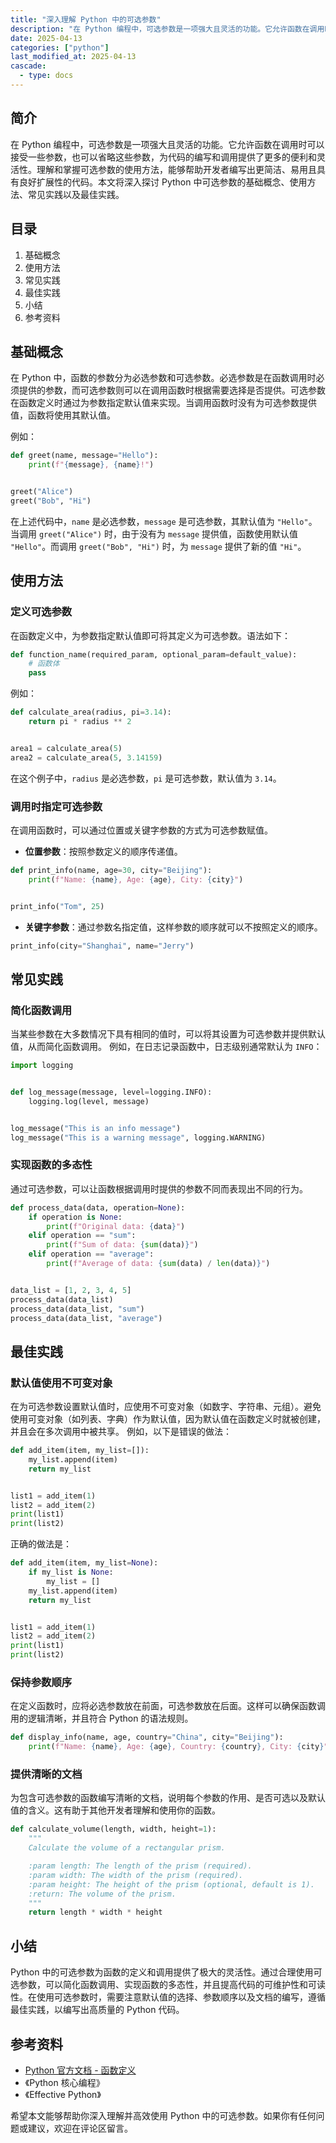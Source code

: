 ```yaml
---
title: "深入理解 Python 中的可选参数"
description: "在 Python 编程中，可选参数是一项强大且灵活的功能。它允许函数在调用时可以接受一些参数，也可以省略这些参数，为代码的编写和调用提供了更多的便利和灵活性。理解和掌握可选参数的使用方法，能够帮助开发者编写出更简洁、易用且具有良好扩展性的代码。本文将深入探讨 Python 中可选参数的基础概念、使用方法、常见实践以及最佳实践。"
date: 2025-04-13
categories: ["python"]
last_modified_at: 2025-04-13
cascade:
  - type: docs
---
```



## 简介
在 Python 编程中，可选参数是一项强大且灵活的功能。它允许函数在调用时可以接受一些参数，也可以省略这些参数，为代码的编写和调用提供了更多的便利和灵活性。理解和掌握可选参数的使用方法，能够帮助开发者编写出更简洁、易用且具有良好扩展性的代码。本文将深入探讨 Python 中可选参数的基础概念、使用方法、常见实践以及最佳实践。

<!-- more -->
## 目录
1. 基础概念
2. 使用方法
3. 常见实践
4. 最佳实践
5. 小结
6. 参考资料

## 基础概念
在 Python 中，函数的参数分为必选参数和可选参数。必选参数是在函数调用时必须提供的参数，而可选参数则可以在调用函数时根据需要选择是否提供。可选参数在函数定义时通过为参数指定默认值来实现。当调用函数时没有为可选参数提供值，函数将使用其默认值。

例如：
```python
def greet(name, message="Hello"):
    print(f"{message}, {name}!")


greet("Alice")  
greet("Bob", "Hi")  
```
在上述代码中，`name` 是必选参数，`message` 是可选参数，其默认值为 `"Hello"`。当调用 `greet("Alice")` 时，由于没有为 `message` 提供值，函数使用默认值 `"Hello"`。而调用 `greet("Bob", "Hi")` 时，为 `message` 提供了新的值 `"Hi"`。

## 使用方法
### 定义可选参数
在函数定义中，为参数指定默认值即可将其定义为可选参数。语法如下：
```python
def function_name(required_param, optional_param=default_value):
    # 函数体
    pass
```
例如：
```python
def calculate_area(radius, pi=3.14):
    return pi * radius ** 2


area1 = calculate_area(5)  
area2 = calculate_area(5, 3.14159)  
```
在这个例子中，`radius` 是必选参数，`pi` 是可选参数，默认值为 `3.14`。

### 调用时指定可选参数
在调用函数时，可以通过位置或关键字参数的方式为可选参数赋值。
- **位置参数**：按照参数定义的顺序传递值。
```python
def print_info(name, age=30, city="Beijing"):
    print(f"Name: {name}, Age: {age}, City: {city}")


print_info("Tom", 25)  
```
- **关键字参数**：通过参数名指定值，这样参数的顺序就可以不按照定义的顺序。
```python
print_info(city="Shanghai", name="Jerry")  
```

## 常见实践
### 简化函数调用
当某些参数在大多数情况下具有相同的值时，可以将其设置为可选参数并提供默认值，从而简化函数调用。
例如，在日志记录函数中，日志级别通常默认为 `INFO`：
```python
import logging


def log_message(message, level=logging.INFO):
    logging.log(level, message)


log_message("This is an info message")  
log_message("This is a warning message", logging.WARNING)  
```

### 实现函数的多态性
通过可选参数，可以让函数根据调用时提供的参数不同而表现出不同的行为。
```python
def process_data(data, operation=None):
    if operation is None:
        print(f"Original data: {data}")
    elif operation == "sum":
        print(f"Sum of data: {sum(data)}")
    elif operation == "average":
        print(f"Average of data: {sum(data) / len(data)}")


data_list = [1, 2, 3, 4, 5]
process_data(data_list)  
process_data(data_list, "sum")  
process_data(data_list, "average")  
```

## 最佳实践
### 默认值使用不可变对象
在为可选参数设置默认值时，应使用不可变对象（如数字、字符串、元组）。避免使用可变对象（如列表、字典）作为默认值，因为默认值在函数定义时就被创建，并且会在多次调用中被共享。
例如，以下是错误的做法：
```python
def add_item(item, my_list=[]):
    my_list.append(item)
    return my_list


list1 = add_item(1)  
list2 = add_item(2)  
print(list1)  
print(list2)  
```
正确的做法是：
```python
def add_item(item, my_list=None):
    if my_list is None:
        my_list = []
    my_list.append(item)
    return my_list


list1 = add_item(1)  
list2 = add_item(2)  
print(list1)  
print(list2)  
```

### 保持参数顺序
在定义函数时，应将必选参数放在前面，可选参数放在后面。这样可以确保函数调用的逻辑清晰，并且符合 Python 的语法规则。
```python
def display_info(name, age, country="China", city="Beijing"):
    print(f"Name: {name}, Age: {age}, Country: {country}, City: {city}")


```

### 提供清晰的文档
为包含可选参数的函数编写清晰的文档，说明每个参数的作用、是否可选以及默认值的含义。这有助于其他开发者理解和使用你的函数。
```python
def calculate_volume(length, width, height=1):
    """
    Calculate the volume of a rectangular prism.

    :param length: The length of the prism (required).
    :param width: The width of the prism (required).
    :param height: The height of the prism (optional, default is 1).
    :return: The volume of the prism.
    """
    return length * width * height


```

## 小结
Python 中的可选参数为函数的定义和调用提供了极大的灵活性。通过合理使用可选参数，可以简化函数调用、实现函数的多态性，并且提高代码的可维护性和可读性。在使用可选参数时，需要注意默认值的选择、参数顺序以及文档的编写，遵循最佳实践，以编写出高质量的 Python 代码。

## 参考资料
- [Python 官方文档 - 函数定义](https://docs.python.org/3/tutorial/controlflow.html#defining-functions)
- 《Python 核心编程》
- 《Effective Python》

希望本文能够帮助你深入理解并高效使用 Python 中的可选参数。如果你有任何问题或建议，欢迎在评论区留言。  